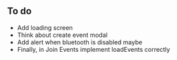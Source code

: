 ## To do
* Add loading screen
* Think about create event modal
* Add alert when bluetooth is disabled maybe
* Finally, in Join Events implement loadEvents correctly